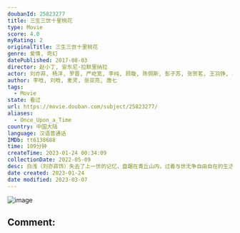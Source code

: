```yaml
---
doubanId: 25823277
title: 三生三世十里桃花
type: Movie
score: 4.0
myRating: 2
originalTitle: 三生三世十里桃花
genre: 爱情, 奇幻
datePublished: 2017-08-03
director: 赵小丁, 安东尼·拉默里纳拉
actor: 刘亦菲, 杨洋, 罗晋, 严屹宽, 李纯, 顾璇, 陈佩斯, 彭子苏, 张贺茗, 王羽铮, 塔拉, 陈星旭, 张雅钦, 张冉怡, 董文腾, 青琳昊
author: 李晗, 刘晗, 麦灵, 张亚亮, 唐七
tags:
  - Movie
state: 看过
url: https://movie.douban.com/subject/25823277/
aliases:
  - Once_Upon_a_Time
country: 中国大陆
language: 汉语普通话
IMDb: tt6138688
time: 109分钟
createTime: 2023-01-24 00:34:09
collectionDate: 2022-05-09
desc: 白浅（刘亦菲饰）失去了上一世的记忆，盘踞在青丘山内，过着与世无争自由自在的生活。在东海盛宴上，白浅遇见了带着天孙阿离（彭子苏饰）的天族太子夜华（杨洋饰），实际上，两人之间早就定下了婚约。夜华震惊...
date created: 2023-01-24
date modified: 2023-03-07
---
```


![image](p2494279388.jpg)

Comment:
---
